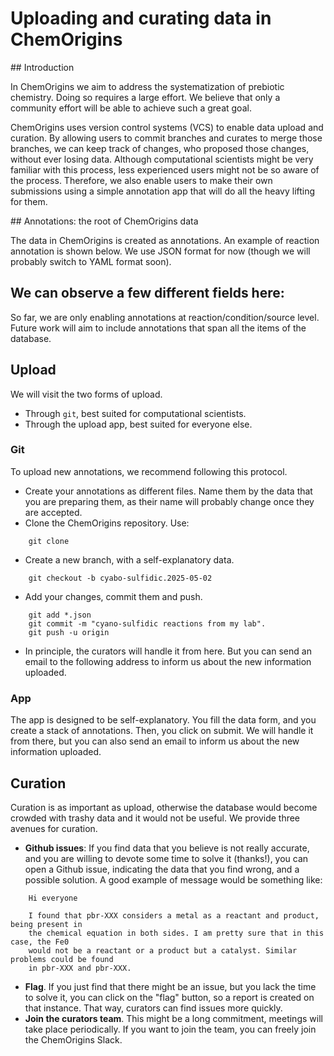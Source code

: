 # Uploading and curating data in ChemOrigins

## Introduction

In ChemOrigins we aim to address the systematization of prebiotic chemistry. Doing so
requires a large effort. We believe that only a community effort will be able to
achieve such a great goal.

ChemOrigins uses version control systems (VCS) to enable data upload and curation. By
allowing users to commit branches and curates to merge those branches, we can keep track 
of changes, who proposed those changes, without ever losing data. Although computational
scientists might be very familiar with this process, less experienced users might not be
so aware of the process. Therefore, we also enable users to make their own submissions
using a simple annotation app that will do all the heavy lifting for them.

## Annotations: the root of ChemOrigins data

The data in ChemOrigins is created as annotations. An example of reaction 
annotation is shown below. We use JSON format for now (though we will probably switch to 
YAML format soon).



We can observe a few different fields here:
- 

So far, we are only enabling annotations at reaction/condition/source level. Future
work will aim to include annotations that span all the items of the database.

## Upload

We will visit the two forms of upload.
- Through `git`, best suited for computational scientists.
- Through the upload app, best suited for everyone else.

### Git

To upload new annotations, we recommend following this protocol.

- Create your annotations as different files. Name them by the data that you are
preparing them, as their name will probably change once they are accepted. 
- Clone the ChemOrigins repository. Use:
```
    git clone 
```
- Create a new branch, with a self-explanatory data.
```
    git checkout -b cyabo-sulfidic.2025-05-02
```
- Add your changes, commit them and push.
```
    git add *.json
    git commit -m "cyano-sulfidic reactions from my lab".
    git push -u origin
```
- In principle, the curators will handle it from here. But you can send an email
to the following address to inform us about the new information uploaded.

### App

The app is designed to be self-explanatory. You fill the data form, and you create
a stack of annotations. Then, you click on submit. We will handle it from there, but
you can also send an email to inform us about the new information uploaded.

## Curation

Curation is as important as upload, otherwise the database would become crowded with
trashy data and it would not be useful. We provide three avenues for curation.

- **Github issues**: If you find data that you believe is not really accurate, and
you are willing to devote some time to solve it (thanks!), you can open a Github
issue, indicating the data that you find wrong, and a possible solution. A good example
of message would be something like:

```
    Hi everyone

    I found that pbr-XXX considers a metal as a reactant and product, being present in
    the chemical equation in both sides. I am pretty sure that in this case, the Fe0
    would not be a reactant or a product but a catalyst. Similar problems could be found
    in pbr-XXX and pbr-XXX.
```

- **Flag**. If you just find that there might be an issue, but you lack the time to solve
it, you can click on the "flag" button, so a report is created on that instance. That way,
curators can find issues more quickly.
- **Join the curators team**. This might be a long commitment, meetings will take place
periodically. If you want to join the team, you can freely join the ChemOrigins Slack.

